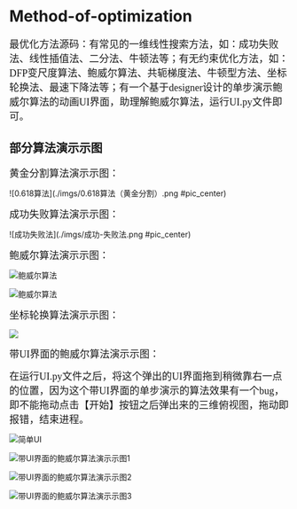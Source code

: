 # Method-of-optimization
<font size=4 face="楷体">最优化方法源码：有常见的一维线性搜索方法，如：成功失败法、线性插值法、二分法、牛顿法等；有无约束优化方法，如：DFP变尺度算法、鲍威尔算法、共轭梯度法、牛顿型方法、坐标轮换法、最速下降法等；有一个基于designer设计的单步演示鲍威尔算法的动画UI界面，助理解鲍威尔算法，运行UI.py文件即可。</font>

## 部分算法演示示图

<font size=4 face="楷体">黄金分割算法演示示图：</font>

![0.618算法](./imgs/0.618算法（黄金分割）.png #pic_center)

<font size=4 face="楷体">成功失败算法演示示图：</font>

![成功失败法](./imgs/成功-失败法.png #pic_center)

<font size=4 face="楷体">鲍威尔算法演示示图：</font>

![鲍威尔算法](./imgs/鲍威尔算法.png)

![鲍威尔算法](./imgs/鲍威尔算法示图2.png)

<font size=4 face="楷体">坐标轮换算法演示示图：</font>

![](./imgs/坐标轮换法.png)

<font size=4 face="楷体">带UI界面的鲍威尔算法演示示图：</font>

<font size=4 face="楷体">在运行UI.py文件之后，将这个弹出的UI界面拖到稍微靠右一点的位置，因为这个带UI界面的单步演示的算法效果有一个bug，即不能拖动点击【开始】按钮之后弹出来的三维俯视图，拖动即报错，结束进程。</font>

![简单UI](./imgs/简单UI.png)

![带UI界面的鲍威尔算法演示示图1](./imgs/带UI界面的鲍威尔算法演示示图1.png)

![带UI界面的鲍威尔算法演示示图2](./imgs/带UI界面的鲍威尔算法演示示图2.png)

![带UI界面的鲍威尔算法演示示图3](./imgs/带UI界面的鲍威尔算法演示示图3.png)